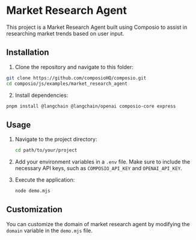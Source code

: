 # Market Research Agent

This project is a Market Research Agent built using Composio to assist in researching market trends based on user input.

## Installation

1. Clone the repository and navigate to this folder:
```bash
git clone https://github.com/composioHQ/composio.git
cd composio/js/examples/market_research_agent
```

2. Install dependencies:
```bash
pnpm install @langchain @langchain/openai composio-core express
```

## Usage

1. Navigate to the project directory:

   ```bash
   cd path/to/your/project
   ```

2. Add your environment variables in a `.env` file. Make sure to include the necessary API keys, such as `COMPOSIO_API_KEY` and `OPENAI_API_KEY`.

3. Execute the application:

   ```bash
   node demo.mjs
   ```

## Customization

You can customize the domain of market research agent by modifying the `domain` variable in the `demo.mjs` file.